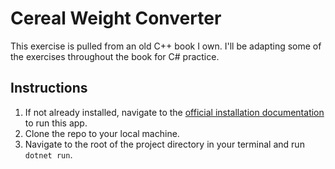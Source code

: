 # Cereal Weight Converter
This exercise is pulled from an old C++ book I own. I'll be adapting some of the exercises throughout the book for C# practice.

## Instructions
1. If not already installed, navigate to the [official installation documentation](https://learn.microsoft.com/en-us/dotnet/core/install/) to run this app.
2. Clone the repo to your local machine.
3. Navigate to the root of the project directory in your terminal and run `dotnet run`.